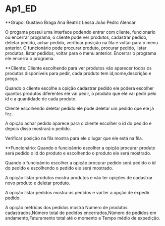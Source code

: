 # Ap1_ED

**Grupo:
Gustavo Braga
Ana Beatriz Lessa
João Pedro Alencar

O progama possui uma interface podendo entrar com cliente, funcionario ou encerrar programa, o cliente pode  ver produtos, cadastrar pedido,  deletar pedido, achar pedido, verificar posição na fila e voltar para o menu anterior. O funcionário pode procurar produto, procurar pedido, listar produtos, listar pedidos, voltar para o menu anterior. Encerrar o programa ele encerra o programa.

**Cliente:
Cliente escolhendo para ver produtos vão aparecer todos os produtos disponíveis para pedir, cada produto tem id,nome,descrição e preço.

Quando o cliente escolhe a opição cadastrar pedido ele podera escolher quantos produtos diferentes ele vai pedir, o produto que ele vai pedir pelo id e a quantidade de cada produto.

Cliente escolhendo deletar pedido ele pode deletar um pedido que ele já fez.

A opição achar pedido aparece para o cliente escolher o id do pedido e depois disso mostrará o pedido. 

Verificar posição na fila mostra para ele o lugar que ele está na fila.

**Funcionário:
Quando o funcioánrio escolher a opição procurar produto será pedido o id do produto e escolhendo o produto ele será mostrado.

Quando o funcioánrio escolher a opição procurar pedido será pedido o id do pedido e escolhendo o pedido ele será mostrado.

A opição listar produtos mostra produtos e vão ter opições de cadastrar novo produto e deletar produto.

A opição listar pedidos mostra os pedidos e vai ter a opção de expedir pedido.

A opição métricas dos pedidos mostra Número de produtos cadastrados,Número total de pedidos encerrados,Número de pedidos em andamento,Faturamento total até o momento e Tempo médio de expedição.

